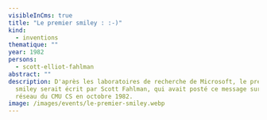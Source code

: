```yaml
---
visibleInCms: true
title: "Le premier smiley : :-)"
kind:
  - inventions
thematique: ""
year: 1982
persons:
  - scott-elliot-fahlman
abstract: ""
description: D'après les laboratoires de recherche de Microsoft, le premier
  smiley serait écrit par Scott Fahlman, qui avait posté ce message sur le
  réseau du CMU CS en octobre 1982.
image: /images/events/le-premier-smiley.webp
---
```

